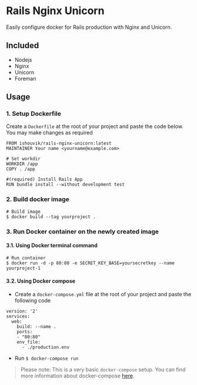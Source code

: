 # Rails Nginx Unicorn
Easily configure docker for Rails production with Nginx and Unicorn.

## Included
- Nodejs
- Nginx
- Unicorn
- Foreman

## Usage

### 1. Setup Dockerfile

Create a `Dockerfile` at the root of your project and paste the code below. You may make changes as required

```
FROM ishouvik/rails-nginx-unicorn:latest
MAINTAINER Your name <yourname@example.com>

# Set workdir
WORKDIR /app
COPY . /app

#(required) Install Rails App
RUN bundle install --without development test
```

### 2. Build docker image

```
# Build image
$ docker build --tag yourproject .
```

### 3. Run Docker container on the newly created image

#### 3.1. Using Docker terminal command

```
# Run container
$ docker run -d -p 80:80 -e SECRET_KEY_BASE=yoursecretkey --name yourproject-1
```

#### 3.2. Using Docker compose

  - Create a `docker-compose.yml` file at the root of your project and paste the following code

  ```
  version: '2'
  services:
    web:
      build: --name .
      ports:
      - "80:80"
      env_file:
        - ./production.env
  ```

  - Run `$ docker-compose run`
  > Please note: This is a very basic `docker-compose` setup. You can find more information about docker-compose [here](https://docs.docker.com/compose/overview/).

